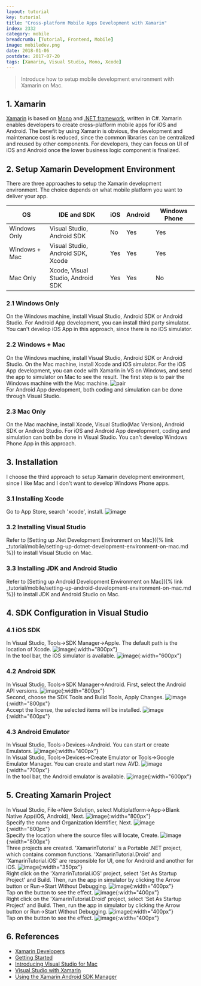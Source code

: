 ```yaml
---
layout: tutorial
key: tutorial
title: "Cross-platform Mobile Apps Development with Xamarin"
index: 2332
category: mobile
breadcrumb: [Tutorial, Frontend, Mobile]
image: mobiledev.png
date: 2018-01-06
postdate: 2017-07-20
tags: [Xamarin, Visual Studio, Mono, Xcode]
---
```


> Introduce how to setup mobile development environment with Xamarin on Mac.

## 1. Xamarin
[Xamarin](https://www.xamarin.com/) is based on [Mono](http://www.mono-project.com/) and [.NET framework](https://docs.microsoft.com/en-us/dotnet/framework/), written in C#. Xamarin enables developers to create cross-platform mobile apps for iOS and Android. The benefit by using Xamarin is obvious, the development and maintenance cost is reduced, since the common libraries can be centralized and reused by other components. For developers, they can focus on UI of iOS and Android once the lower business logic component is finalized.

## 2. Setup Xamarin Development Environment
There are three approaches to setup the Xamarin development environment. The choice depends on what mobile platform you want to deliver your app.

|OS           |IDE and SDK                      |iOS|Android|Windows Phone|
|-------------|---------------------------------|---|-------|-------------|
|Windows Only |Visual Studio, Android SDK       |No |Yes    |Yes          |
|Windows + Mac|Visual Studio, Android SDK, Xcode|Yes|Yes    |Yes          |
|Mac Only     |Xcode, Visual Studio, Android SDK|Yes|Yes    |No           |

### 2.1 Windows Only
On the Windows machine, install Visual Studio, Android SDK or Android Studio. For Android App development, you can install third party simulator. You can't develop iOS App in this approach, since there is no iOS simulator.
### 2.2 Windows + Mac
On the Windows machine, install Visual Studio, Android SDK or Android Studio. On the Mac machine, install Xcode and iOS simulator. For the iOS App development, you can code with Xamarin in VS on Windows, and send the app to simulator on Mac to see the result. The first step is to pair the Windows machine with the Mac machine.
![pair](/public/images/frontend/2332/pair.png)  
For Android App development, both coding and simulation can be done through Visual Studio.
### 2.3 Mac Only
On the Mac machine, install Xcode, Visual Studio(Mac Version), Android SDK or Android Studio. For iOS and Android App development, coding and simulation can both be done in Visual Studio. You can't develop Windows Phone App in this approach.

## 3. Installation
I choose the third approach to setup Xamarin development environment, since I like Mac and I don't want to develop Windows Phone apps.
### 3.1 Installing Xcode
Go to App Store, search 'xcode', install.
![image](/public/images/frontend/2332/appstore.png)  
### 3.2 Installing Visual Studio
Refer to [Setting up .Net Development Environment on Mac]({% link _tutorial/mobile/setting-up-dotnet-development-environment-on-mac.md %}) to install Visual Studio on Mac.
### 3.3 Installing JDK and Android Studio
Refer to [Setting up Android Development Environment on Mac]({% link _tutorial/mobile/setting-up-android-development-environment-on-mac.md %}) to install JDK and Android Studio on Mac.

## 4. SDK Configuration in Visual Studio
### 4.1 iOS SDK
In Visual Studio, Tools->SDK Manager->Apple. The default path is the location of Xcode.
![image](/public/images/frontend/2332/ios_sdk.png){:width="800px"}  
In the tool bar, the iOS simulator is available.
![image](/public/images/frontend/2332/ios_simulator.png){:width="600px"}  
### 4.2 Android SDK
In Visual Studio, Tools->SDK Manager->Android. First, select the Android API versions.
![image](/public/images/frontend/2332/android_sdk.png){:width="800px"}  
Second, choose the SDK Tools and Build Tools, Apply Changes.
![image](/public/images/frontend/2332/android_tools.png){:width="800px"}  
Accept the license, the selected items will be installed.
![image](/public/images/frontend/2332/android_license.png){:width="600px"}  
### 4.3 Android Emulator
In Visual Studio, Tools->Devices->Android. You can start or create Emulators.
![image](/public/images/frontend/2332/android_devices.png){:width="400px"}  
In Visual Studio, Tools->Devices->Create Emulator or Tools->Google Emulator Manager. You can create and start new AVD.
![image](/public/images/frontend/2332/avd_manager.png){:width="700px"}  
In the tool bar, the Android emulator is available.
![image](/public/images/frontend/2332/android_emulator.png){:width="600px"}  

## 5. Creating Xamarin Project
In Visual Studio, File->New Solution, select Multiplatform->App->Blank Native App(iOS, Android), Next.
![image](/public/images/frontend/2332/xamarin_create.png){:width="800px"}  
Specify the name and Organization Identifier, Next.
![image](/public/images/frontend/2332/xamarin_appname.png){:width="800px"}  
Specify the location where the source files will locate, Create.
![image](/public/images/frontend/2332/xamarin_location.png){:width="800px"}  
Three projects are created. 'XamarinTutorial' is a Portable .NET project, which contains common functions. 'XamarinTutorial.Droid' and 'XamarinTutorial.iOS' are responsible for UI, one for Android and another for iOS.
![image](/public/images/frontend/2332/xamarin_project.png){:width="350px"}  
Right click on the 'XamarinTutorial.iOS' project, select 'Set As Startup Project' and Build. Then, run the app in simulator by clicking the Arrow button or Run->Start Without Debugging.
![image](/public/images/frontend/2332/ios_running1.png){:width="400px"}  
Tap on the button to see the effect.
![image](/public/images/frontend/2332/ios_running2.png){:width="400px"}  
Right click on the 'XamarinTutorial.Droid' project, select 'Set As Startup Project' and Build. Then, run the app in simulator by clicking the Arrow button or Run->Start Without Debugging.
![image](/public/images/frontend/2332/android_running1.png){:width="400px"}  
Tap on the button to see the effect.
![image](/public/images/frontend/2332/android_running2.png){:width="400px"}  

## 6. References
* [Xamarin Developers](https://developer.xamarin.com/)
* [Getting Started](https://developer.xamarin.com/guides/cross-platform/getting_started/)
* [Introducing Visual Studio for Mac](https://docs.microsoft.com/en-us/visualstudio/mac/)
* [Visual Studio with Xamarin](https://developer.xamarin.com/guides/cross-platform/windows/visual-studio/)
* [Using the Xamarin Android SDK Manager](https://developer.xamarin.com/guides/android/application_fundamentals/using-the-sdk-manager/)
